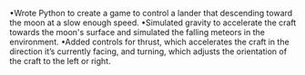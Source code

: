 •Wrote Python to create a game to control a lander that descending toward the moon at a slow enough speed.
•Simulated gravity to accelerate the craft towards the moon's surface and simulated the falling meteors in the environment.
•Added controls for thrust, which accelerates the craft in the direction it’s currently facing, and turning, which adjusts the orientation of the craft to the left or right.